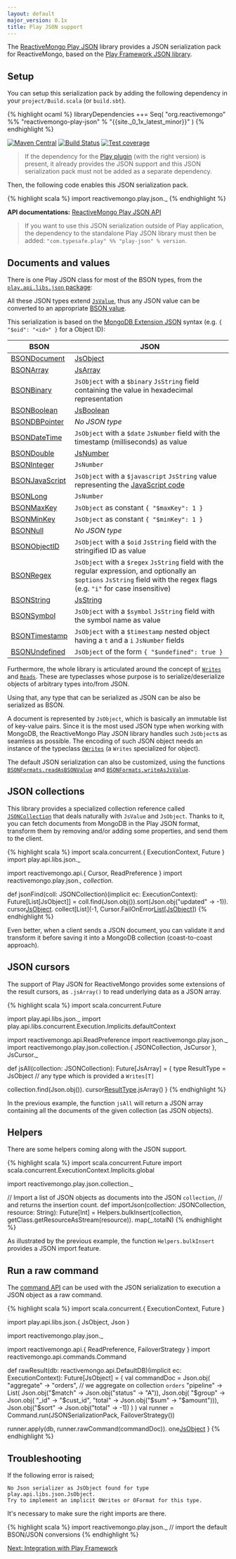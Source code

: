 ```yaml
---
layout: default
major_version: 0.1x
title: Play JSON support
---
```


The [ReactiveMongo Play JSON](https://github.com/reactivemongo/reactivemongo-play-json) library provides a JSON serialization pack for ReactiveMongo, based on the [Play Framework JSON library](https://www.playframework.com/documentation/latest/ScalaJson).

## Setup

You can setup this serialization pack by adding the following dependency in your `project/Build.scala` (or `build.sbt`).

{% highlight ocaml %}
libraryDependencies ++= Seq(
  "org.reactivemongo" %% "reactivemongo-play-json" % "{{site._0_1x_latest_minor}}"
)
{% endhighlight %}

[![Maven Central](https://maven-badges.herokuapp.com/maven-central/org.reactivemongo/reactivemongo-play-json_{{site._0_1x_scala_major}}/badge.svg)](https://maven-badges.herokuapp.com/maven-central/org.reactivemongo/reactivemongo-play-json_{{site._0_1x_scala_major}}/) 
[![Build Status](https://travis-ci.org/ReactiveMongo/ReactiveMongo-Play-Json.svg?branch=master)](https://travis-ci.org/ReactiveMongo/ReactiveMongo-Play-Json) 
[![Test coverage](https://img.shields.io/badge/coverage-69%25-green.svg)](https://reactivemongo.github.io/ReactiveMongo-Play-Json/coverage/{{site._0_1x_latest_minor}}/)

> If the dependency for the [Play plugin](../tutorial/play.html) (with the right version) is present, it already provides the JSON support and this JSON serialization pack must not be added as a separate dependency.

Then, the following code enables this JSON serialization pack.

{% highlight scala %}
import reactivemongo.play.json._
{% endhighlight %}

**API documentations:** [ReactiveMongo Play JSON API](https://static.javadoc.io/org.reactivemongo/reactivemongo-play-json_{{site._0_1x_scala_major}}/{{site._0_1x_latest_minor}}-play27/index.html)

> If you want to use this JSON serialization outside of Play application, the dependency to the standalone Play JSON library must then be added: `"com.typesafe.play" %% "play-json" % version`.

## Documents and values

There is one Play JSON class for most of the BSON types, from the [`play.api.libs.json` package](https://www.playframework.com/documentation/latest/api/scala/index.html#play.api.libs.json.package):

All these JSON types extend [`JsValue`](https://www.playframework.com/documentation/latest/api/scala/index.html#play.api.libs.json.JsValue), thus any JSON value can be converted to an appropriate [BSON value](../../api/reactivemongo/bson/BSONValue.html).

This serialization is based on the [MongoDB Extension JSON](https://docs.mongodb.com/manual/reference/mongodb-extended-json/) syntax (e.g. `{ "$oid": "<id>" }` for a Object ID):

| BSON | JSON |
| -----| ---- |
| [BSONDocument](../../api/reactivemongo/bson/BSONDocument.html) | [JsObject](https://www.playframework.com/documentation/latest/api/scala/index.html#play.api.libs.json.JsObject) |
| [BSONArray](../../api/reactivemongo/bson/BSONArray.html) | [JsArray](https://www.playframework.com/documentation/latest/api/scala/index.html#play.api.libs.json.JsArray) |
| [BSONBinary](../../api/reactivemongo/bson/BSONBinary.html) | `JsObject` with a `$binary` `JsString` field containing the value in hexadecimal representation |
| [BSONBoolean](../../api/reactivemongo/bson/BSONBoolean.html) | [JsBoolean](https://www.playframework.com/documentation/latest/api/scala/index.html#play.api.libs.json.JsBoolean) |
| [BSONDBPointer](../../api/reactivemongo/bson/BSONDBPointer.html) | *No JSON type* |
| [BSONDateTime](../../api/reactivemongo/bson/BSONDateTime.html) | `JsObject` with a `$date` `JsNumber` field with the timestamp (milliseconds) as value |
| [BSONDouble](../../api/reactivemongo/bson/BSONDouble.html) | [JsNumber](https://www.playframework.com/documentation/latest/api/scala/index.html#play.api.libs.json.JsNumber) |
| [BSONInteger](../../api/reactivemongo/bson/BSONInteger.html) | `JsNumber` |
| [BSONJavaScript](../../api/reactivemongo/bson/BSONJavaScript.html) | `JsObject` with a `$javascript` `JsString` value representing the [JavaScript code](../../api/reactivemongo/bson/BSONJavaScript#value:String) |
| [BSONLong](../../api/reactivemongo/bson/BSONLong.html) | `JsNumber` |
| [BSONMaxKey](../../api/reactivemongo/bson/BSONMaxKey$.html) | `JsObject` as constant `{ "$maxKey": 1 }` |
[BSONMinKey](../../api/reactivemongo/bson/BSONMinKey$.html) | `JsObject` as constant `{ "$minKey": 1 }` |
| [BSONNull](../../api/reactivemongo/bson/BSONNull$.html) | *No JSON type* |
| [BSONObjectID](../../api/reactivemongo/bson/BSONObjectID.html) | `JsObject` with a `$oid` `JsString` field with the stringified ID as value |
[BSONRegex](../../api/reactivemongo/bson/BSONRegex.html) | `JsObject` with a `$regex` `JsString` field with the regular expression, and optionally an `$options` `JsString` field with the regex flags (e.g. `"i"` for case insensitive) |
| [BSONString](../../api/reactivemongo/bson/BSONString.html) | [JsString](https://www.playframework.com/documentation/latest/api/scala/index.html#play.api.libs.json.JsString) |
| [BSONSymbol](../../api/reactivemongo/bson/BSONSymbol.html) | `JsObject` with a `$symbol` `JsString` field with the symbol name as value |
| [BSONTimestamp](../../api/reactivemongo/bson/BSONTimestamp.html) | `JsObject` with a `$timestamp` nested object having a `t` and a `i` `JsNumber` fields |
| [BSONUndefined](../../api/reactivemongo/bson/BSONUndefined$.html) | `JsObject` of the form `{ "$undefined": true }` |

Furthermore, the whole library is articulated around the concept of [`Writes`](https://www.playframework.com/documentation/latest/api/scala/index.html#play.api.libs.json.Writes) and [`Reads`](https://www.playframework.com/documentation/latest/api/scala/index.html#play.api.libs.json.Reads). These are typeclasses whose purpose is to serialize/deserialize objects of arbitrary types into/from JSON.

Using that, any type that can be serialized as JSON can be also be serialized as BSON.

A document is represented by `JsObject`, which is basically an immutable list of key-value pairs. Since it is the most used JSON type when working with MongoDB, the ReactiveMongo Play JSON library handles such `JsObject`s as seamless as possible. The encoding of such JSON object needs an instance of the typeclass [`OWrites`](https://www.playframework.com/documentation/latest/api/scala/index.html#play.api.libs.json.OWrites) (a `Writes` specialized for object).

The default JSON serialization can also be customized, using the functions [`BSONFormats.readAsBSONValue`](https://oss.sonatype.org/service/local/repositories/releases/archive/org/reactivemongo/reactivemongo-play-json_{{site._0_1x_scala_major}}/{{site._0_1x_latest_minor}}/reactivemongo-play-json_{{site._0_1x_scala_major}}-{{site._0_1x_latest_minor}}-javadoc.jar/!/index.html#reactivemongo.play.json.BSONFormats$@readAsBSONValue(json:play.api.libs.json.JsValue)(implicitstring:BSONFormats.this.PartialReads[reactivemongo.bson.BSONString],implicitobjectID:BSONFormats.this.PartialReads[reactivemongo.bson.BSONObjectID],implicitjavascript:BSONFormats.this.PartialReads[reactivemongo.bson.BSONJavaScript],implicitdateTime:BSONFormats.this.PartialReads[reactivemongo.bson.BSONDateTime],implicittimestamp:BSONFormats.this.PartialReads[reactivemongo.bson.BSONTimestamp],implicitbinary:BSONFormats.this.PartialReads[reactivemongo.bson.BSONBinary],implicitregex:BSONFormats.this.PartialReads[reactivemongo.bson.BSONRegex],implicitdouble:BSONFormats.this.PartialReads[reactivemongo.bson.BSONDouble],implicitinteger:BSONFormats.this.PartialReads[reactivemongo.bson.BSONInteger],implicitlong:BSONFormats.this.PartialReads[reactivemongo.bson.BSONLong],implicitboolean:BSONFormats.this.PartialReads[reactivemongo.bson.BSONBoolean],implicitminKey:BSONFormats.this.PartialReads[reactivemongo.bson.BSONMinKey.type],implicitmaxKey:BSONFormats.this.PartialReads[reactivemongo.bson.BSONMaxKey.type],implicitbnull:BSONFormats.this.PartialReads[reactivemongo.bson.BSONNull.type],implicitsymbol:BSONFormats.this.PartialReads[reactivemongo.bson.BSONSymbol],implicitarray:BSONFormats.this.PartialReads[reactivemongo.bson.BSONArray],implicitdoc:BSONFormats.this.PartialReads[reactivemongo.bson.BSONDocument],implicitundef:BSONFormats.this.PartialReads[reactivemongo.bson.BSONUndefined.type]):play.api.libs.json.JsResult[reactivemongo.bson.BSONValue]) and [`BSONFormats.writeAsJsValue`](https://oss.sonatype.org/service/local/repositories/releases/archive/org/reactivemongo/reactivemongo-play-json_{{site._0_1x_scala_major}}/{{site._0_1x_latest_minor}}/reactivemongo-play-json_{{site._0_1x_scala_major}}-{{site._0_1x_latest_minor}}-javadoc.jar/!/index.html#reactivemongo.play.json.BSONFormats$@writeAsJsValue(bson:reactivemongo.bson.BSONValue)(implicitstring:BSONFormats.this.PartialWrites[reactivemongo.bson.BSONString],implicitobjectID:BSONFormats.this.PartialWrites[reactivemongo.bson.BSONObjectID],implicitjavascript:BSONFormats.this.PartialWrites[reactivemongo.bson.BSONJavaScript],implicitdateTime:BSONFormats.this.PartialWrites[reactivemongo.bson.BSONDateTime],implicittimestamp:BSONFormats.this.PartialWrites[reactivemongo.bson.BSONTimestamp],implicitbinary:BSONFormats.this.PartialWrites[reactivemongo.bson.BSONBinary],implicitregex:BSONFormats.this.PartialWrites[reactivemongo.bson.BSONRegex],implicitdouble:BSONFormats.this.PartialWrites[reactivemongo.bson.BSONDouble],implicitinteger:BSONFormats.this.PartialWrites[reactivemongo.bson.BSONInteger],implicitlong:BSONFormats.this.PartialWrites[reactivemongo.bson.BSONLong],implicitboolean:BSONFormats.this.PartialWrites[reactivemongo.bson.BSONBoolean],implicitminKey:BSONFormats.this.PartialWrites[reactivemongo.bson.BSONMinKey.type],implicitmaxKey:BSONFormats.this.PartialWrites[reactivemongo.bson.BSONMaxKey.type],implicitbnull:BSONFormats.this.PartialWrites[reactivemongo.bson.BSONNull.type],implicitsymbol:BSONFormats.this.PartialWrites[reactivemongo.bson.BSONSymbol],implicitarray:BSONFormats.this.PartialWrites[reactivemongo.bson.BSONArray],implicitdoc:BSONFormats.this.PartialWrites[reactivemongo.bson.BSONDocument],implicitundef:BSONFormats.this.PartialWrites[reactivemongo.bson.BSONUndefined.type]):play.api.libs.json.JsValue).

## JSON collections

This library provides a specialized collection reference called [`JSONCollection`](https://oss.sonatype.org/service/local/repositories/releases/archive/org/reactivemongo/reactivemongo-play-json_{{site._0_1x_scala_major}}/{{site._0_1x_latest_minor}}/reactivemongo-play-json_{{site._0_1x_scala_major}}-{{site._0_1x_latest_minor}}-javadoc.jar/!/index.html#reactivemongo.play.json.collection.JSONCollection) that deals naturally with `JsValue` and `JsObject`. Thanks to it, you can fetch documents from MongoDB in the Play JSON format, transform them by removing and/or adding some properties, and send them to the client.

{% highlight scala %}
import scala.concurrent.{ ExecutionContext, Future }
import play.api.libs.json._

import reactivemongo.api.{ Cursor, ReadPreference }
import reactivemongo.play.json._, collection._

def jsonFind(coll: JSONCollection)(implicit ec: ExecutionContext): Future[List[JsObject]] =
  coll.find(Json.obj()).sort(Json.obj("updated" -> -1)).
    cursor[JsObject](ReadPreference.Primary).
    collect[List](-1, Cursor.FailOnError[List[JsObject]]())
{% endhighlight %}

Even better, when a client sends a JSON document, you can validate it and transform it before saving it into a MongoDB collection (coast-to-coast approach).

## JSON cursors

The support of Play JSON for ReactiveMongo provides some extensions of the result cursors, as `.jsArray()` to read underlying data as a JSON array.

{% highlight scala %}
import scala.concurrent.Future

import play.api.libs.json._
import play.api.libs.concurrent.Execution.Implicits.defaultContext

import reactivemongo.api.ReadPreference
import reactivemongo.play.json._
import reactivemongo.play.json.collection.{
  JSONCollection, JsCursor
}, JsCursor._

def jsAll(collection: JSONCollection): Future[JsArray] = {
  type ResultType = JsObject // any type which is provided a `Writes[T]`

  collection.find(Json.obj()).
    cursor[ResultType](ReadPreference.Primary).jsArray()
}
{% endhighlight %}

In the previous example, the function `jsAll` will return a JSON array containing all the documents of the given collection (as JSON objects).

## Helpers

There are some helpers coming along with the JSON support.

{% highlight scala %}
import scala.concurrent.Future
import scala.concurrent.ExecutionContext.Implicits.global

import reactivemongo.play.json.collection._

// Import a list of JSON objects as documents into the JSON `collection`,
// and returns the insertion count.
def importJson(collection: JSONCollection, resource: String): Future[Int] =
  Helpers.bulkInsert(collection, getClass.getResourceAsStream(resource)).
    map(_.totalN)
{% endhighlight %}

As illustrated by the previous example, the function `Helpers.bulkInsert` provides a JSON import feature.

## Run a raw command

The [command API](../advanced-topics/commands.html) can be used with the JSON serialization to execution a JSON object as a raw command.

{% highlight scala %}
import scala.concurrent.{ ExecutionContext, Future }

import play.api.libs.json.{ JsObject, Json }

import reactivemongo.play.json._

import reactivemongo.api.{ ReadPreference, FailoverStrategy }
import reactivemongo.api.commands.Command

def rawResult(db: reactivemongo.api.DefaultDB)(implicit ec: ExecutionContext): Future[JsObject] = {
  val commandDoc = Json.obj(
    "aggregate" -> "orders", // we aggregate on collection `orders`
    "pipeline" -> List(
      Json.obj("$match" -> Json.obj("status" -> "A")),
      Json.obj(
        "$group" -> Json.obj(
          "_id" -> "$cust_id",
          "total" -> Json.obj("$sum" -> "$amount"))),
      Json.obj("$sort" -> Json.obj("total" -> -1))
    )
  )
  val runner = Command.run(JSONSerializationPack, FailoverStrategy())

  runner.apply(db, runner.rawCommand(commandDoc)).
    one[JsObject](ReadPreference.Primary)
}
{% endhighlight %}

## Troubleshooting

If the following error is raised;

    No Json serializer as JsObject found for type play.api.libs.json.JsObject.
    Try to implement an implicit OWrites or OFormat for this type.

It's necessary to make sure the right imports are there.

{% highlight scala %}
import reactivemongo.play.json._
// import the default BSON/JSON conversions
{% endhighlight %}

[Next: Integration with Play Framework](../tutorial/play.html)
